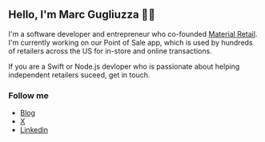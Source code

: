 ## Hello, I'm Marc Gugliuzza 👋🏻
I'm a software developer and entrepreneur who co-founded [Material Retail](https://materialretail.com). I'm currently working on our Point of Sale app, which is used by hundreds of retailers across the US for in-store and online transactions.

If you are a Swift or Node.js devloper who is passionate about helping independent retailers suceed, get in touch.

### Follow me
* [Blog](https://marc.gugliuzza.com)
* [X](https://x.com/marcgug)
* [Linkedin](https://linkedin.com/in/mgugliuzza)
  
<!--
**marcgug/marcgug** is a ✨ _special_ ✨ repository because its `README.md` (this file) appears on your GitHub profile.

Here are some ideas to get you started:

- 🔭 I’m currently working on ...
- 🌱 I’m currently learning ...
- 👯 I’m looking to collaborate on ...
- 🤔 I’m looking for help with ...
- 💬 Ask me about ...
- 📫 How to reach me: ...
- 😄 Pronouns: ...
- ⚡ Fun fact: ...
-->
